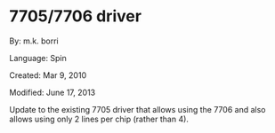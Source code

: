 # 7705/7706 driver

By: m.k. borri

Language: Spin

Created: Mar 9, 2010

Modified: June 17, 2013

Update to the existing 7705 driver that allows using the 7706 and also allows using only 2 lines per chip (rather than 4).
